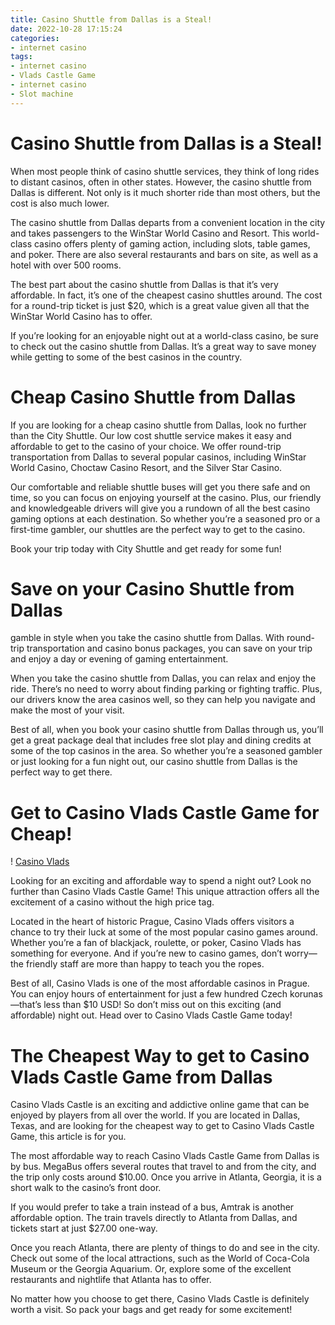 ```yaml
---
title: Casino Shuttle from Dallas is a Steal!
date: 2022-10-28 17:15:24
categories:
- internet casino
tags:
- internet casino
- Vlads Castle Game
- internet casino
- Slot machine
---
```



#  Casino Shuttle from Dallas is a Steal!

When most people think of casino shuttle services, they think of long rides to distant casinos, often in other states. However, the casino shuttle from Dallas is different. Not only is it much shorter ride than most others, but the cost is also much lower.

The casino shuttle from Dallas departs from a convenient location in the city and takes passengers to the WinStar World Casino and Resort. This world-class casino offers plenty of gaming action, including slots, table games, and poker. There are also several restaurants and bars on site, as well as a hotel with over 500 rooms.

The best part about the casino shuttle from Dallas is that it’s very affordable. In fact, it’s one of the cheapest casino shuttles around. The cost for a round-trip ticket is just $20, which is a great value given all that the WinStar World Casino has to offer.

If you’re looking for an enjoyable night out at a world-class casino, be sure to check out the casino shuttle from Dallas. It’s a great way to save money while getting to some of the best casinos in the country.

#  Cheap Casino Shuttle from Dallas

If you are looking for a cheap casino shuttle from Dallas, look no further than the City Shuttle. Our low cost shuttle service makes it easy and affordable to get to the casino of your choice. We offer round-trip transportation from Dallas to several popular casinos, including WinStar World Casino, Choctaw Casino Resort, and the Silver Star Casino.

Our comfortable and reliable shuttle buses will get you there safe and on time, so you can focus on enjoying yourself at the casino. Plus, our friendly and knowledgeable drivers will give you a rundown of all the best casino gaming options at each destination. So whether you’re a seasoned pro or a first-time gambler, our shuttles are the perfect way to get to the casino.

Book your trip today with City Shuttle and get ready for some fun!

#  Save on your Casino Shuttle from Dallas

 gamble in style when you take the casino shuttle from Dallas. With round-trip transportation and casino bonus packages, you can save on your trip and enjoy a day or evening of gaming entertainment.

When you take the casino shuttle from Dallas, you can relax and enjoy the ride. There’s no need to worry about finding parking or fighting traffic. Plus, our drivers know the area casinos well, so they can help you navigate and make the most of your visit.

Best of all, when you book your casino shuttle from Dallas through us, you’ll get a great package deal that includes free slot play and dining credits at some of the top casinos in the area. So whether you’re a seasoned gambler or just looking for a fun night out, our casino shuttle from Dallas is the perfect way to get there.

#  Get to Casino Vlads Castle Game for Cheap!

! [Casino Vlads](https://img.grouponcdn.com/deal/4GcNtx4vf8djWDS1n9b2/CW-960x576/v1/t200x300.jpg)

Looking for an exciting and affordable way to spend a night out? Look no further than Casino Vlads Castle Game! This unique attraction offers all the excitement of a casino without the high price tag.

Located in the heart of historic Prague, Casino Vlads offers visitors a chance to try their luck at some of the most popular casino games around. Whether you’re a fan of blackjack, roulette, or poker, Casino Vlads has something for everyone. And if you’re new to casino games, don’t worry—the friendly staff are more than happy to teach you the ropes.

Best of all, Casino Vlads is one of the most affordable casinos in Prague. You can enjoy hours of entertainment for just a few hundred Czech korunas—that’s less than $10 USD! So don’t miss out on this exciting (and affordable) night out. Head over to Casino Vlads Castle Game today!

#  The Cheapest Way to get to Casino Vlads Castle Game from Dallas

Casino Vlads Castle is an exciting and addictive online game that can be enjoyed by players from all over the world. If you are located in Dallas, Texas, and are looking for the cheapest way to get to Casino Vlads Castle Game, this article is for you.

The most affordable way to reach Casino Vlads Castle Game from Dallas is by bus. MegaBus offers several routes that travel to and from the city, and the trip only costs around $10.00. Once you arrive in Atlanta, Georgia, it is a short walk to the casino’s front door.

If you would prefer to take a train instead of a bus, Amtrak is another affordable option. The train travels directly to Atlanta from Dallas, and tickets start at just $27.00 one-way.

Once you reach Atlanta, there are plenty of things to do and see in the city. Check out some of the local attractions, such as the World of Coca-Cola Museum or the Georgia Aquarium. Or, explore some of the excellent restaurants and nightlife that Atlanta has to offer.

No matter how you choose to get there, Casino Vlads Castle is definitely worth a visit. So pack your bags and get ready for some excitement!